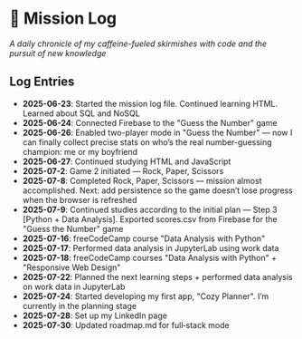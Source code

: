 # 🚀 Mission Log

_A daily chronicle of my caffeine-fueled skirmishes with code and the pursuit of new knowledge_

## Log Entries

- **2025-06-23**: Started the mission log file. Continued learning HTML. Learned about SQL and NoSQL
- **2025-06-24**: Connected Firebase to the "Guess the Number" game
- **2025-06-26**: Enabled two-player mode in "Guess the Number" — now I can finally collect precise stats on who’s the real number-guessing champion: me or my boyfriend
- **2025-06-27**: Continued studying HTML and JavaScript
- **2025-07-2**: Game 2 initiated — Rock, Paper, Scissors
- **2025-07-8**: Completed Rock, Paper, Scissors — mission almost accomplished. Next: add persistence so the game doesn’t lose progress when the browser is refreshed
- **2025-07-9**: Continued studies according to the initial plan — Step 3 [Python + Data Analysis]. Exported scores.csv from Firebase for the "Guess the Number" game
- **2025-07-16**: freeCodeCamp course "Data Analysis with Python"
- **2025-07-17**: Performed data analysis in JupyterLab using work data
- **2025-07-18**: freeCodeCamp courses "Data Analysis with Python" + "Responsive Web Design"
- **2025-07-22**: Planned the next learning steps + performed data analysis on work data in JupyterLab
- **2025-07-24**: Started developing my first app, "Cozy Planner". I’m currently in the planning stage
- **2025-07-28**: Set up my LinkedIn page
- **2025-07-30**: Updated roadmap.md for full‑stack mode